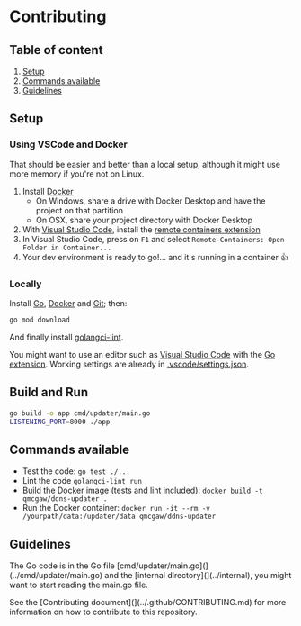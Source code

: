 # Contributing

## Table of content

1. [Setup](#Setup)
1. [Commands available](#Commands-available)
1. [Guidelines](#Guidelines)

## Setup

### Using VSCode and Docker

That should be easier and better than a local setup, although it might use more memory if you're not on Linux.

1. Install [Docker](https://docs.docker.com/install/)
    - On Windows, share a drive with Docker Desktop and have the project on that partition
    - On OSX, share your project directory with Docker Desktop
1. With [Visual Studio Code](https://code.visualstudio.com/download), install the [remote containers extension](https://marketplace.visualstudio.com/items?itemName=ms-vscode-remote.remote-containers)
1. In Visual Studio Code, press on `F1` and select `Remote-Containers: Open Folder in Container...`
1. Your dev environment is ready to go!... and it's running in a container :+1:

### Locally

Install [Go](https://golang.org/dl/), [Docker](https://www.docker.com/products/docker-desktop) and [Git](https://git-scm.com/downloads); then:

```sh
go mod download
```

And finally install [golangci-lint](https://github.com/golangci/golangci-lint#install).

You might want to use an editor such as [Visual Studio Code](https://code.visualstudio.com/download) with the [Go extension](https://code.visualstudio.com/docs/languages/go). Working settings are already in [.vscode/settings.json](../.vscode/settings.json).

## Build and Run

```sh
go build -o app cmd/updater/main.go
LISTENING_PORT=8000 ./app
```

## Commands available

- Test the code: `go test ./...`
- Lint the code `golangci-lint run`
- Build the Docker image (tests and lint included): `docker build -t qmcgaw/ddns-updater .`
- Run the Docker container: `docker run -it --rm -v /yourpath/data:/updater/data qmcgaw/ddns-updater`

## Guidelines

The Go code is in the Go file [cmd/updater/main.go](](../cmd/updater/main.go) and the [internal directory](](../internal), you might want to start reading the main.go file.

See the [Contributing document](](../.github/CONTRIBUTING.md) for more information on how to contribute to this repository.
